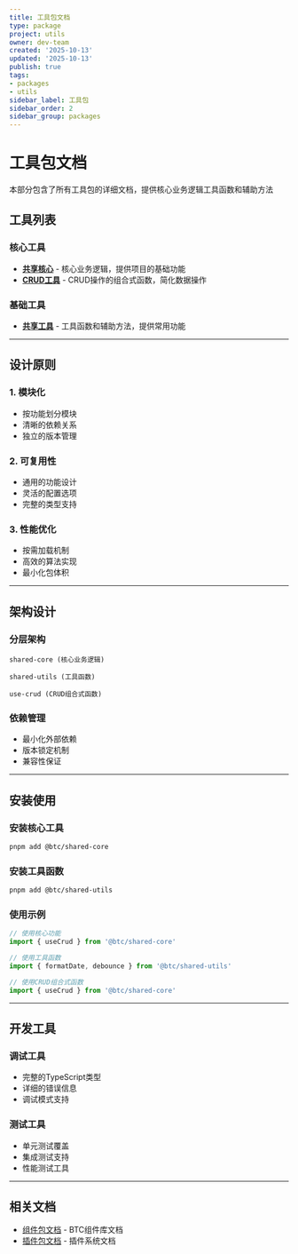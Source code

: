 ```yaml
---
title: 工具包文档
type: package
project: utils
owner: dev-team
created: '2025-10-13'
updated: '2025-10-13'
publish: true
tags:
- packages
- utils
sidebar_label: 工具包
sidebar_order: 2
sidebar_group: packages
---
```


# 工具包文档

本部分包含了所有工具包的详细文档，提供核心业务逻辑工具函数和辅助方法

## 工具列表

### 核心工具
- **[共享核心](/packages/utils/shared-core)** - 核心业务逻辑，提供项目的基础功能
- **[CRUD工具](/packages/utils/use-crud)** - CRUD操作的组合式函数，简化数据操作

### 基础工具
- **[共享工具](/packages/utils/shared-utils)** - 工具函数和辅助方法，提供常用功能

---

## 设计原则

### 1. 模块化
- 按功能划分模块
- 清晰的依赖关系
- 独立的版本管理

### 2. 可复用性
- 通用的功能设计
- 灵活的配置选项
- 完整的类型支持

### 3. 性能优化
- 按需加载机制
- 高效的算法实现
- 最小化包体积

---

## 架构设计

### 分层架构
```
shared-core (核心业务逻辑)

shared-utils (工具函数)

use-crud (CRUD组合式函数)
```

### 依赖管理
- 最小化外部依赖
- 版本锁定机制
- 兼容性保证

---

## 安装使用

### 安装核心工具
```bash
pnpm add @btc/shared-core
```

### 安装工具函数
```bash
pnpm add @btc/shared-utils
```

### 使用示例
```typescript
// 使用核心功能
import { useCrud } from '@btc/shared-core'

// 使用工具函数
import { formatDate, debounce } from '@btc/shared-utils'

// 使用CRUD组合式函数
import { useCrud } from '@btc/shared-core'
```

---

## 开发工具

### 调试工具
- 完整的TypeScript类型
- 详细的错误信息
- 调试模式支持

### 测试工具
- 单元测试覆盖
- 集成测试支持
- 性能测试工具

---

## 相关文档

- [组件包文档](/packages/components/) - BTC组件库文档
- [插件包文档](/packages/plugins/) - 插件系统文档
